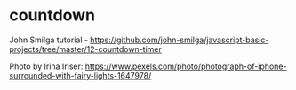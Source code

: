 # countdown

John Smilga tutorial - 
https://github.com/john-smilga/javascript-basic-projects/tree/master/12-countdown-timer


Photo by Irina Iriser: https://www.pexels.com/photo/photograph-of-iphone-surrounded-with-fairy-lights-1647978/
